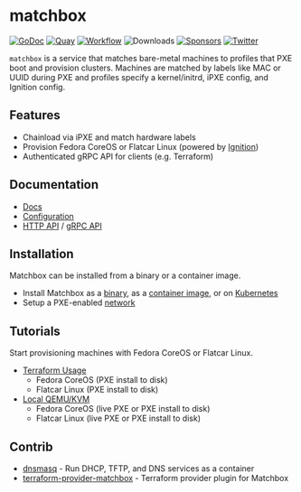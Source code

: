 # matchbox

[![GoDoc](https://pkg.go.dev/badge/github.com/poseidon/matchbox.svg)](https://pkg.go.dev/github.com/poseidon/matchbox) [![Quay](https://img.shields.io/badge/container-quay-green)](https://quay.io/repository/poseidon/matchbox) [![Workflow](https://github.com/poseidon/matchbox/actions/workflows/test.yaml/badge.svg)](https://github.com/poseidon/matchbox/actions/workflows/test.yaml?query=branch%3Amain) ![Downloads](https://img.shields.io/github/downloads/poseidon/matchbox/total) [![Sponsors](https://img.shields.io/github/sponsors/poseidon?logo=github)](https://github.com/sponsors/poseidon) [![Twitter](https://img.shields.io/badge/follow-news-1da1f2?logo=twitter)](https://twitter.com/poseidonlabs)

`matchbox` is a service that matches bare-metal machines to profiles that PXE boot and provision clusters. Machines are matched by labels like MAC or UUID during PXE and profiles specify a kernel/initrd, iPXE config, and Ignition config.

## Features

* Chainload via iPXE and match hardware labels
* Provision Fedora CoreOS or Flatcar Linux (powered by [Ignition](https://github.com/coreos/ignition))
* Authenticated gRPC API for clients (e.g. Terraform)

## Documentation

* [Docs](https://matchbox.psdn.io/)
* [Configuration](docs/config.md)
* [HTTP API](docs/api-http.md) / [gRPC API](docs/api-grpc.md)

## Installation

Matchbox can be installed from a binary or a container image.

* Install Matchbox as a [binary](docs/deployment.md#matchbox-binary), as a [container image](docs/deployment.md#container-image), or on [Kubernetes](docs/deployment.md#kubernetes)
* Setup a PXE-enabled [network](docs/network-setup.md)

## Tutorials

Start provisioning machines with Fedora CoreOS or Flatcar Linux.

* [Terraform Usage](docs/getting-started.md)
  * Fedora CoreOS (PXE install to disk)
  * Flatcar Linux (PXE install to disk)
* [Local QEMU/KVM](docs/getting-started-docker.md)
    * Fedora CoreOS (live PXE or PXE install to disk)
    * Flatcar Linux (live PXE or PXE install to disk)

## Contrib

* [dnsmasq](contrib/dnsmasq/README.md) - Run DHCP, TFTP, and DNS services as a container
* [terraform-provider-matchbox](https://github.com/poseidon/terraform-provider-matchbox) - Terraform provider plugin for Matchbox
